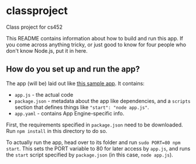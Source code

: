 # classproject
Class project for cs452

This README contains information about how to build and run this app.  If you come across anything tricky, or just good to know for four people who don't know Node.js, put it in here.

## How do you set up and run the app?
The app (will be) laid out like [this sample app](https://github.com/GoogleCloudPlatform/nodejs-docs-samples/tree/master/appengine/hello-world).  It contains:
 - `app.js` - the actual code
 - `package.json` - metadata about the app like dependencies, and a `scripts` section that defines things like `"start": "node app.js"`.
 - `app.yaml` - contains App Engine-specific info.

First, the requirements specified in `package.json` need to be downloaded.  Run `npm install` in this directory to do so.

 To actually run the app, head over to its folder and run `sudo PORT=80 npm start`.  This sets the PORT variable to 80 for later access by `app.js`, and runs the `start` script specified by `package.json` (in this case, `node app.js`).
